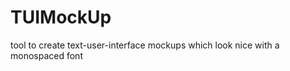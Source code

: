 TUIMockUp
=========

tool to create text-user-interface mockups which look nice with a monospaced font
